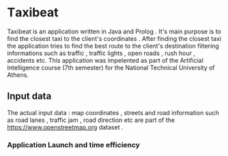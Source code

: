 # Τaxibeat
Taxibeat is an application written in Java and Prolog . It's main purpose is to find the closest taxi to the client's coordinates . After finding the closest taxi the application tries to find the best route to the client's destination filtering informations such as traffic , traffic lights , open roads , rush hour , accidents etc.
This application was impelented as part of the Artificial Intelligence course (7th semester) for the National Technical University of Athens.


## Input data 
The actual input data : map coordinates , streets and road information such as road lanes , traffic jam , road direction etc are part of the https://www.openstreetmap.org dataset .

### Application Launch and time efficiency 
